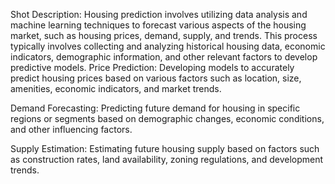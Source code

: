 
Shot Description:
Housing prediction involves utilizing data analysis and machine learning techniques to forecast various aspects of the housing market, such as housing prices, demand, supply, and trends. This process typically involves collecting and analyzing historical housing data, economic indicators, demographic information, and other relevant factors to develop predictive models.
Price Prediction: Developing models to accurately predict housing prices based on various factors such as location, size, amenities, economic indicators, and market trends.

Demand Forecasting: Predicting future demand for housing in specific regions or segments based on demographic changes, economic conditions, and other influencing factors.

Supply Estimation: Estimating future housing supply based on factors such as construction rates, land availability, zoning regulations, and development trends.
